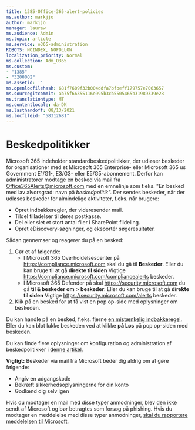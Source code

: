 ```yaml
---
title: 1385-Office-365-alert-policies
ms.author: markjjo
author: markjjo
manager: lauraw
ms.audience: Admin
ms.topic: article
ms.service: o365-administration
ROBOTS: NOINDEX, NOFOLLOW
localization_priority: Normal
ms.collection: Adm_O365
ms.custom:
- "1385"
- "3200002"
ms.assetid: ''
ms.openlocfilehash: 681f7609f32b004ddfa7bfbeff179757e7063657
ms.sourcegitcommit: ab75f66355116e995b3cb5505465b31989339e28
ms.translationtype: MT
ms.contentlocale: da-DK
ms.lasthandoff: 08/13/2021
ms.locfileid: "58312681"
---
```

# <a name="alert-policies"></a>Beskedpolitikker

Microsoft 365 indeholder standardbeskedpolitikker, der udløser beskeder for organisationer med et Microsoft 365 Enterprise- eller Microsoft 365 us Government E1/G1-, E3/G3- eller E5/G5-abonnement. [](https://docs.microsoft.com/microsoft-365/compliance/alert-policies#default-alert-policies) Derfor kan administratorer modtage en besked via mail fra Office365Alerts@microsoft.com med en emnelinje som f.eks. "En besked med lav alvorsgrad: navn på *beskedpolitik".* Der sendes beskeder, når der udløses beskeder for almindelige aktiviteter, f.eks. når brugere:

- Opret indbakkeregler, der videresender mail.
- Tildel tilladelser til deres postkasse.
- Del eller slet et stort antal filer i SharePoint fildeling.
- Opret eDiscovery-søgninger, og eksportér søgeresultater.

Sådan gennemser og reagerer du på en besked:

1. Gør et af følgende:
   - I Microsoft 365 Overholdelsescenter på <https://compliance.microsoft.com> skal du gå til **Beskeder**. Eller du kan bruge til at gå **direkte til siden** Vigtige <https://compliance.microsoft.com/compliancealerts> beskeder.
   - I Microsoft 365 Defender på skal <https://security.microsoft.com> du gå **til & beskeder om** \> **beskeder**. Eller du kan bruge til at gå **direkte til siden** Vigtige <https://security.microsoft.com/alerts> beskeder.
2. Klik på en besked for at få vist en pop op-side med oplysninger om beskeden.

Du kan handle på en besked, f.eks. fjerne [en mistænkelig indbakkeregel](https://docs.microsoft.com/microsoft-365/security/office-365-security/responding-to-a-compromised-email-account). Eller du kan blot lukke beskeden ved at klikke **på Løs** på pop op-siden med beskeden.

Du kan finde flere oplysninger om konfiguration og administration af beskedpolitikker i [denne artikel.](https://docs.microsoft.com/microsoft-365/compliance/alert-policies)

**Vigtigt:** Beskeder via mail fra Microsoft beder dig aldrig om at gøre følgende:

- Angiv en adgangskode
- Bekræft sikkerhedsoplysningerne for din konto
- Godkend dig selv igen

Hvis du modtager en mail med disse typer anmodninger, blev den ikke sendt af Microsoft og bør betragtes som forsøg på phishing. Hvis du modtager en meddelelse med disse typer anmodninger, [skal du rapportere meddelelsen til Microsoft](https://docs.microsoft.com/microsoft-365/security/office-365-security/report-junk-email-messages-to-microsoft).
